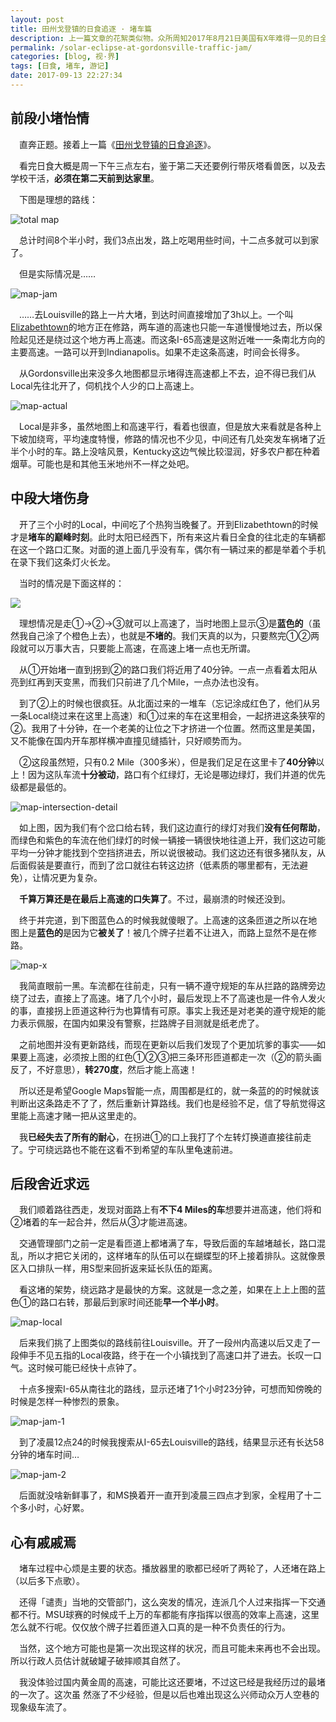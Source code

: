 ```yaml
---
layout: post
title: 田州戈登镇的日食追逐 · 堵车篇
description: 上一篇文章的花絮类似物。众所周知2017年8月21日美国有X年难得一见的日全食，我们也按捺不住体验这神奇的自然奇观，所以特地驱车前往观看。结束后遭遇了我人生中难忘的一次堵车。
permalink: /solar-eclipse-at-gordonsville-traffic-jam/
categories: [blog, 视·界]
tags: [日食, 堵车, 游记]
date: 2017-09-13 22:27:34
--- 
```




## 前段小堵怡情

　直奔正题。接着上一篇《[田州戈登镇的日食追逐](/solar-eclipse-at-gordonsville/)》。

　看完日食大概是周一下午三点左右，鉴于第二天还要例行带灰塔看兽医，以及去学校干活，**必须在第二天前到达家里**。

　下图是理想的路线：

![total map]({{site.img-hosting}}/Pic4Post/solar-eclipse-at-gordonsville-traffic-jam/map-all.png)

　总计时间8个半小时，我们3点出发，路上吃喝用些时间，十二点多就可以到家了。

　但是实际情况是……

![map-jam]({{site.img-hosting}}/Pic4Post/solar-eclipse-at-gordonsville-traffic-jam/map-gor-lou.png)

　……去Louisville的路上一片大堵，到达时间直接增加了3h以上。一个叫[Elizabethtown](https://goo.gl/maps/FxSkgfTF9GD2)的地方正在修路，两车道的高速也只能一车道慢慢地过去，所以保险起见还是绕过这个地方再上高速。而这条I-65高速是这附近唯一一条南北方向的主要高速。一路可以开到Indianapolis。如果不走这条高速，时间会长得多。

　从Gordonsville出来没多久地图都显示堵得连高速都上不去，迫不得已我们从Local先往北开了，伺机找个人少的口上高速上。

![map-actual]({{site.img-hosting}}/Pic4Post/solar-eclipse-at-gordonsville-traffic-jam/map-gor-lou-actural.png)

　Local是非多，虽然地图上和高速平行，看着也很直，但是放大来看就是各种上下坡加绕弯，平均速度特慢，修路的情况也不少见，中间还有几处突发车祸堵了近半个小时的车。路上没啥风景，Kentucky这边气候比较湿润，好多农户都在种着烟草。可能也是和其他玉米地州不一样之处吧。

## 中段大堵伤身

　开了三个小时的Local，中间吃了个热狗当晚餐了。开到Elizabethtown的时候才是**堵车的巅峰时刻**。此时太阳已经西下，所有来这片看日全食的往北走的车辆都在这一个路口汇聚。对面的道上面几乎没有车，偶尔有一辆过来的都是举着个手机在录下我们这条灯火长龙。

　当时的情况是下面这样的：

![]({{site.img-hosting}}/Pic4Post/solar-eclipse-at-gordonsville-traffic-jam/intersection-1.png)

　理想情况是走①→②→③就可以上高速了，当时地图上显示③是**蓝色的**（虽然我自己涂了个橙色上去），也就是**不堵的**。我们天真的以为，只要熬完①②两段就可以万事大吉，只要能上高速，在高速上堵一点也无所谓。

　从①开始堵一直到拐到②的路口我们将近用了40分钟。一点一点看着太阳从亮到红再到天变黑，而我们只前进了几个Mile，一点办法也没有。

　到了②上的时候也很疯狂。从北面过来的一堆车（忘记涂成红色了，他们从另一条Local绕过来在这里上高速）和①过来的车在这里相会，一起挤进这条狭窄的②。我用了十分钟，在一个老美的让位之下才挤进一个位置。然而这里是美国，又不能像在国内开车那样横冲直撞见缝插针，只好顺势而为。

　②这段虽然短，只有0.2 Mile（300多米），但是我们足足在这里卡了**40分钟**以上！因为这队车流**十分被动**，路口有个红绿灯，无论是哪边绿灯，我们并道的优先级都是最低的。

![map-intersection-detail]({{site.img-hosting}}/Pic4Post/solar-eclipse-at-gordonsville-traffic-jam/intersection-d.png)

　如上图，因为我们有个岔口给右转，我们这边直行的绿灯对我们**没有任何帮助**，而绿色和紫色的车流在他们绿灯的时候一辆接一辆很快地往道上开，我们这边可能平均一分钟才能找到个空挡挤进去，所以说很被动。我们这边还有很多猪队友，从后面假装是要直行，而到了岔口就往右转这边挤（低素质的哪里都有，无法避免），让情况更为复杂。

　**千算万算还是在最后上高速的口失算了**。不过，最崩溃的时候还没到。

　终于并完道，到下图蓝色△的时候我就傻眼了。上高速的这条匝道之所以在地图上是**蓝色的**是因为它**被关了**！被几个牌子拦着不让进入，而路上显然不是在修路。

![map-x]({{site.img-hosting}}/Pic4Post/solar-eclipse-at-gordonsville-traffic-jam/intersection-x.png)

　我简直眼前一黑。车流都在往前走，只有一辆不遵守规矩的车从拦路的路牌旁边绕了过去，直接上了高速。堵了几个小时，最后发现上不了高速也是一件令人发火的事，直接拐上匝道这种行为也算情有可原。事实上我还是对老美的遵守规矩的能力表示佩服，在国内如果没有警察，拦路牌子目测就是纸老虎了。

　之前地图并没有更新路线，而现在更新以后我们发现了个更加坑爹的事实——如果要上高速，必须按上图的红色①②③把三条环形匝道都走一次（②的箭头画反了，不好意思），**转270度**，然后才能上高速！

　所以还是希望Google Maps智能一点，周围都是红的，就一条蓝的的时候就该判断出这条路走不了了，然后重新计算路线。我们也是经验不足，信了导航觉得这里能上高速才赌一把从这里走的。

　我**已经失去了所有的耐心**，在拐进①的口上我打了个左转灯换道直接往前走了。宁可绕远路也不能在这看不到希望的车队里龟速前进。

## 后段舍近求远

　我们顺着路往西走，发现对面路上有**不下4 Miles的车**想要并进高速，他们将和②堵着的车一起合并，然后从③才能进高速。

　交通管理部门之前一定是看匝道上都堵满了车，导致后面的车越堵越长，路口混乱，所以才把它关闭的，这样堵车的队伍可以在蝴蝶型的环上接着排队。这就像景区入口排队一样，用S型来回折返来延长队伍的距离。

　看这堵的架势，绕远路才是最快的方案。这就是一念之差，如果在上上上图的蓝色①的路口右转，那最后到家时间还能**早一个半小时**。

![map-local]({{site.img-hosting}}/Pic4Post/solar-eclipse-at-gordonsville-traffic-jam/map-eliz-lou.png)

　后来我们挑了上图类似的路线前往Louisville。开了一段州内高速以后又走了一段伸手不见五指的Local夜路，终于在一个小镇找到了高速口并了进去。长叹一口气。这时候可能已经快十点钟了。

　十点多搜索I-65从南往北的路线，显示还堵了1个小时23分钟，可想而知傍晚的时候是怎样一种惨烈的景象。

![map-jam-1]({{site.img-hosting}}/Pic4Post/solar-eclipse-at-gordonsville-traffic-jam/IMG_3783.png)

　到了凌晨12点24的时候我搜索从I-65去Louisville的路线，结果显示还有长达58分钟的堵车时间…

![map-jam-2]({{site.img-hosting}}/Pic4Post/solar-eclipse-at-gordonsville-traffic-jam/IMG_3785.png)

　后面就没啥新鲜事了，和MS换着开一直开到凌晨三四点才到家，全程用了十二个多小时，心好累。

## 心有戚戚焉

　堵车过程中心烦是主要的状态。播放器里的歌都已经听了两轮了，人还堵在路上（以后多下点歌）。

　还得「谴责」当地的交管部门，这么突发的情况，连派几个人过来指挥一下交通都不行。MSU球赛的时候成千上万的车都能有序指挥以很高的效率上高速，这里怎么就不行呢。仅仅放个牌子拦着匝道入口真的是一种不负责任的行为。

　当然，这个地方可能也是第一次出现这样的状况，而且可能未来再也不会出现。所以行政人员估计就破罐子破摔顺其自然了。

　我没体验过国内黄金周的高速，可能比这还要堵，不过这已经是我经历过的最堵的一次了。这次虽 然涨了不少经验，但是以后也难出现这么兴师动众万人空巷的现象级车流了。